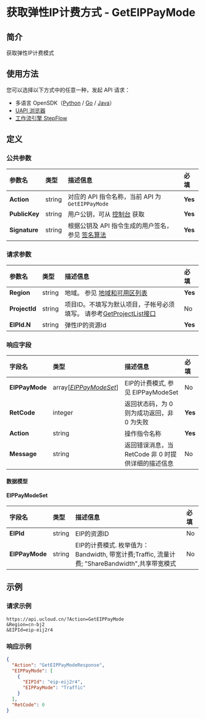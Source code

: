 # 获取弹性IP计费方式 - GetEIPPayMode

## 简介

获取弹性IP计费模式





## 使用方法

您可以选择以下方式中的任意一种，发起 API 请求：
- 多语言 OpenSDK（[Python](https://github.com/ucloud/ucloud-sdk-python3) / [Go](https://github.com/ucloud/ucloud-sdk-go) / [Java](https://github.com/ucloud/ucloud-sdk-java)）
- [UAPI 浏览器](https://console.ucloud.cn/uapi/detail?id=GetEIPPayMode)
- [工作流引擎 StepFlow](https://console.ucloud.cn/stepflow/manage/)

## 定义

### 公共参数

| 参数名 | 类型 | 描述信息 | 必填 |
|:---|:---|:---|:---|
| **Action**     | string  | 对应的 API 指令名称，当前 API 为 `GetEIPPayMode`                        | **Yes** |
| **PublicKey**  | string  | 用户公钥，可从 [控制台](https://console.ucloud.cn/uapi/apikey) 获取                                             | **Yes** |
| **Signature**  | string  | 根据公钥及 API 指令生成的用户签名，参见 [签名算法](api/summary/signature.md)  | **Yes** |

### 请求参数

| 参数名 | 类型 | 描述信息 | 必填 |
|:---|:---|:---|:---|
| **Region** | string | 地域。 参见 [地域和可用区列表](api/summary/regionlist) |**Yes**|
| **ProjectId** | string | 项目ID。不填写为默认项目，子帐号必须填写。 请参考[GetProjectList接口](api/summary/get_project_list) |No|
| **EIPId.N** | string | 弹性IP的资源Id |**Yes**|

### 响应字段

| 字段名 | 类型 | 描述信息 | 必填 |
|:---|:---|:---|:---|
| **EIPPayMode** | array[[*EIPPayModeSet*](#EIPPayModeSet)] | EIP的计费模式, 参见 EIPPayModeSet |No|
| **RetCode** | integer | 返回状态码，为 0 则为成功返回，非 0 为失败 |**Yes**|
| **Action** | string | 操作指令名称 |**Yes**|
| **Message** | string | 返回错误消息，当 RetCode 非 0 时提供详细的描述信息 |No|

#### 数据模型


#### EIPPayModeSet

| 字段名 | 类型 | 描述信息 | 必填 |
|:---|:---|:---|:---|
| **EIPId** | string | EIP的资源ID |No|
| **EIPPayMode** | string | EIP的计费模式. 枚举值为：Bandwidth, 带宽计费;Traffic, 流量计费; "ShareBandwidth",共享带宽模式 |No|

## 示例

### 请求示例
    
```
https://api.ucloud.cn/?Action=GetEIPPayMode
&Region=cn-bj2
&EIPId=eip-eij2r4
```

### 响应示例
    
```json
{
  "Action": "GetEIPPayModeResponse",
  "EIPPayMode": [
    {
      "EIPId": "eip-eij2r4",
      "EIPPayMode": "Traffic"
    }
  ],
  "RetCode": 0
}
```




